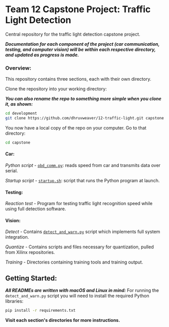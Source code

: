 # Team 12 Capstone Project: Traffic Light Detection
Central repository for the traffic light detection capstone project.

***Documentation for each component of the project (car communication, testing, and computer vision) will be within each respective directory, and updated as progress is made.***

### Overview:
This repository contains three sections, each with their own directory.

Clone the repository into your working directory:

***You can also rename the repo to something more simple when you clone it, as shown:***
```bash
cd development
git clone https://github.com/dhruvweaver/12-traffic-light.git capstone
```
You now have a local copy of the repo on your computer. Go to that directory:
```bash
cd capstone
```

#### Car:
*Python script* - [`obd_comm.py`](https://github.com/dhruvweaver/12-traffic-light/blob/main/car/obd_comm.py): reads speed from car and transmits data over serial.

*Startup script* - [`startup.sh`](https://github.com/dhruvweaver/12-traffic-light/blob/main/car/startup.sh): script that runs the Python program at launch.
#### Testing:
*Reaction test* - Program for testing traffic light recognition speed while using full detection software.
#### Vision:
*Detect* - Contains [`detect_and_warn.py`](https://github.com/dhruvweaver/12-traffic-light/blob/main/vision/detect/distance_and_warn.py) script which implements full system integration.

*Quantize* - Contains scripts  and files necessary for quantization, pulled from Xilinx repositories.

*Training* - Directories containing training tools and training output.
## Getting Started:
***All READMEs are written with macOS and Linux in mind:***
For running the `detect_and_warn.py` script you will need to install the required Python libraries:
```bash
pip install -r requirements.txt
```

**Visit each section's directories for more instructions.**
